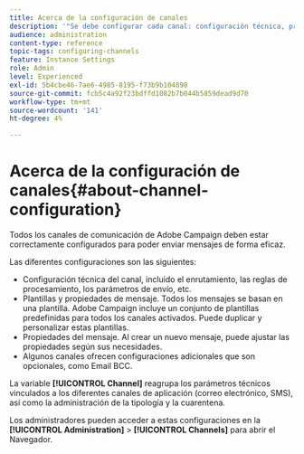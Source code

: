 ```yaml
---
title: Acerca de la configuración de canales
description: '"Se debe configurar cada canal: configuración técnica, propiedades y plantillas de mensajes".'
audience: administration
content-type: reference
topic-tags: configuring-channels
feature: Instance Settings
role: Admin
level: Experienced
exl-id: 5b4cbe46-7ae6-4985-8195-f73b9b104898
source-git-commit: fcb5c4a92f23bdffd1082b7b044b5859dead9d70
workflow-type: tm+mt
source-wordcount: '141'
ht-degree: 4%

---
```


# Acerca de la configuración de canales{#about-channel-configuration}

Todos los canales de comunicación de Adobe Campaign deben estar correctamente configurados para poder enviar mensajes de forma eficaz.

Las diferentes configuraciones son las siguientes:

* Configuración técnica del canal, incluido el enrutamiento, las reglas de procesamiento, los parámetros de envío, etc.
* Plantillas y propiedades de mensaje. Todos los mensajes se basan en una plantilla. Adobe Campaign incluye un conjunto de plantillas predefinidas para todos los canales activados. Puede duplicar y personalizar estas plantillas.
* Propiedades del mensaje. Al crear un nuevo mensaje, puede ajustar las propiedades según sus necesidades.
* Algunos canales ofrecen configuraciones adicionales que son opcionales, como Email BCC.

La variable **[!UICONTROL Channel]** reagrupa los parámetros técnicos vinculados a los diferentes canales de aplicación (correo electrónico, SMS), así como la administración de la tipología y la cuarentena.

Los administradores pueden acceder a estas configuraciones en la **[!UICONTROL Administration]** > **[!UICONTROL Channels]** para abrir el Navegador.
